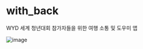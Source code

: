 # with_back
WYD 세계 청년대회 참가자들을 위한 여행 소통 및 도우미 앱

![image](https://github.com/user-attachments/assets/1139694b-0099-4da9-ad64-7d0f7a6fdcea)
